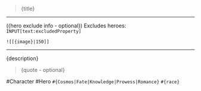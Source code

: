 >{title}
---

({hero exclude info - optional})
Excludes heroes: `INPUT[text:excludedProperty]`

`![[{image}|150]]`

---
{description}

>{quote - optional}

#Character #Hero `#{Cosmos|Fate|Knowledge|Prowess|Romance}` `#{race}`